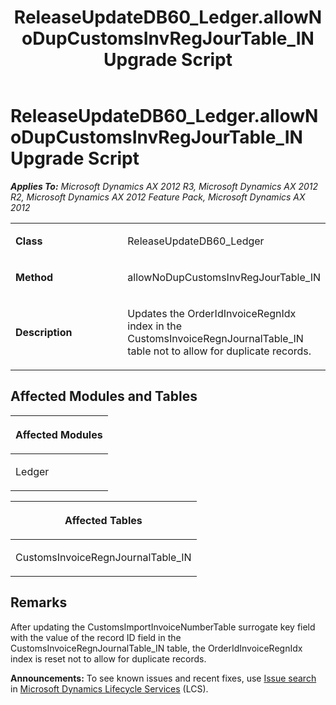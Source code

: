﻿---
title: ReleaseUpdateDB60_Ledger.allowNoDupCustomsInvRegJourTable_IN Upgrade Script
TOCTitle: ReleaseUpdateDB60_Ledger.allowNoDupCustomsInvRegJourTable_IN Upgrade Script
ms:assetid: 2d1e94bf-8079-7f38-c629-1b6b08dc7d4b
ms:mtpsurl: https://msdn.microsoft.com/en-us/library/JJ735990(v=AX.60)
ms:contentKeyID: 49707406
ms.date: 05/18/2015
mtps_version: v=AX.60
---

# ReleaseUpdateDB60\_Ledger.allowNoDupCustomsInvRegJourTable\_IN Upgrade Script 


_**Applies To:** Microsoft Dynamics AX 2012 R3, Microsoft Dynamics AX 2012 R2, Microsoft Dynamics AX 2012 Feature Pack, Microsoft Dynamics AX 2012_

<table>
<colgroup>
<col style="width: 50%" />
<col style="width: 50%" />
</colgroup>
<tbody>
<tr class="odd">
<td><p><strong>Class</strong></p></td>
<td><p>ReleaseUpdateDB60_Ledger</p></td>
</tr>
<tr class="even">
<td><p><strong>Method</strong></p></td>
<td><p>allowNoDupCustomsInvRegJourTable_IN</p></td>
</tr>
<tr class="odd">
<td><p><strong>Description</strong></p></td>
<td><p>Updates the OrderIdInvoiceRegnIdx index in the CustomsInvoiceRegnJournalTable_IN table not to allow for duplicate records.</p></td>
</tr>
</tbody>
</table>


## Affected Modules and Tables

<table>
<colgroup>
<col style="width: 100%" />
</colgroup>
<thead>
<tr class="header">
<th><p>Affected Modules</p></th>
</tr>
</thead>
<tbody>
<tr class="odd">
<td><p>Ledger</p></td>
</tr>
</tbody>
</table>


<table>
<colgroup>
<col style="width: 100%" />
</colgroup>
<thead>
<tr class="header">
<th><p>Affected Tables</p></th>
</tr>
</thead>
<tbody>
<tr class="odd">
<td><p>CustomsInvoiceRegnJournalTable_IN</p></td>
</tr>
</tbody>
</table>


## Remarks

After updating the CustomsImportInvoiceNumberTable surrogate key field with the value of the record ID field in the CustomsInvoiceRegnJournalTable\_IN table, the OrderIdInvoiceRegnIdx index is reset not to allow for duplicate records.

  
**Announcements:** To see known issues and recent fixes, use [Issue search](http://go.microsoft.com/fwlink/?linkid=389258) in [Microsoft Dynamics Lifecycle Services](http://go.microsoft.com/fwlink/?linkid=306505) (LCS).

